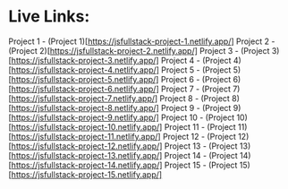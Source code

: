 # Live Links:

Project 1 - (Project 1)[https://jsfullstack-project-1.netlify.app/]
Project 2 - (Project 2)[https://jsfullstack-project-2.netlify.app/]
Project 3 - (Project 3)[https://jsfullstack-project-3.netlify.app/]
Project 4 - (Project 4)[https://jsfullstack-project-4.netlify.app/]
Project 5 - (Project 5)[https://jsfullstack-project-5.netlify.app/]
Project 6 - (Project 6)[https://jsfullstack-project-6.netlify.app/]
Project 7 - (Project 7)[https://jsfullstack-project-7.netlify.app/]
Project 8 - (Project 8)[https://jsfullstack-project-8.netlify.app/]
Project 9 - (Project 9)[https://jsfullstack-project-9.netlify.app/]
Project 10 - (Project 10)[https://jsfullstack-project-10.netlify.app/]
Project 11 - (Project 11)[https://jsfullstack-project-11.netlify.app/]
Project 12 - (Project 12)[https://jsfullstack-project-12.netlify.app/]
Project 13 - (Project 13)[https://jsfullstack-project-13.netlify.app/]
Project 14 - (Project 14)[https://jsfullstack-project-14.netlify.app/]
Project 15 - (Project 15)[https://jsfullstack-project-15.netlify.app/]
